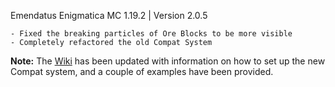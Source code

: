 Emendatus Enigmatica
MC 1.19.2 | Version 2.0.5

    - Fixed the breaking particles of Ore Blocks to be more visible
    - Completely refactored the old Compat System
**Note:** The [Wiki](https://emendatus-enigmatica.gitbook.io/emendatus-enigmatica-v2-wiki/compat) has been updated with information on how to set up the new Compat system, and a couple of examples have been provided.

